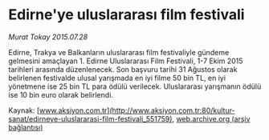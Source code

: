 # Edirne'ye uluslararası film festivali

*Murat Tokay 2015.07.28*

<div class="pNewsDetailMainContent" itemprop="articleBody">
 <p>
  Edirne, Trakya ve Balkanların uluslararası film festivaliyle gündeme gelmesini amaçlayan 1. Edirne Uluslararası Film Festivali, 1-7 Ekim 2015 tarihleri arasında düzenlenecek. Son başvuru tarihi 31 Ağustos olarak belirlenen festivalde ulusal yarışmada en iyi filme 50 bin TL, en iyi yönetmene ise 25 bin TL para ödülü verilecek. Uluslararası yarışmanın ödülü ise 10 bin euro olarak belirlendi.
 </p>
</div>


Kaynak: [www.aksiyon.com.tr](http://www.aksiyon.com.tr:80/kultur-sanat/edirneye-uluslararasi-film-festivali_551759), [web.archive.org (arşiv bağlantısı)](http://web.archive.org/web/20150902232753/http://www.aksiyon.com.tr:80/kultur-sanat/edirneye-uluslararasi-film-festivali_551759)
